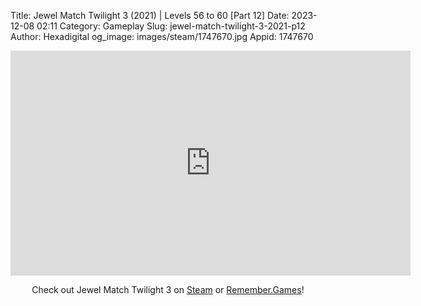 Title: Jewel Match Twilight 3 (2021) | Levels 56 to 60 [Part 12]
Date: 2023-12-08 02:11
Category: Gameplay
Slug: jewel-match-twilight-3-2021-p12
Author: Hexadigital
og_image: images/steam/1747670.jpg
Appid: 1747670

<center><iframe src="https://www.youtube.com/embed/vvX13KMFgoo?feature=oembed" allow="accelerometer; autoplay; encrypted-media; gyroscope; picture-in-picture" width="640" height="360" frameborder="0"></iframe>

Check out Jewel Match Twilight 3 on [Steam](https://store.steampowered.com/app/1747670/?curator_clanid=34633900) or [Remember.Games](https://remember.games/game/8084/jewel-match-twilight-3/)!</center>